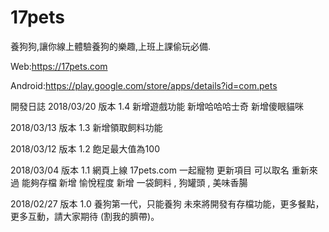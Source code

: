 # 17pets
養狗狗,讓你線上體驗養狗的樂趣,上班上課偷玩必備.

Web:https://17pets.com

Android:https://play.google.com/store/apps/details?id=com.pets

開發日誌
2018/03/20 版本 1.4 
新增遊戲功能 
新增哈哈哈士奇 
新增傻眼貓咪

2018/03/13 版本 1.3 
新增領取飼料功能

2018/03/12 版本 1.2 
飽足最大值為100

2018/03/04 版本 1.1 
網頁上線 17pets.com 一起寵物 
更新項目 
可以取名 
重新來過 
能夠存檔 
新增 愉悅程度 
新增 一袋飼料 , 狗罐頭 , 美味香腸

2018/02/27 版本 1.0 
養狗第一代，只能養狗 
未來將開發有存檔功能，更多餐點，更多互動，請大家期待 
(割我的臍帶)。
